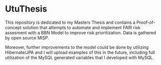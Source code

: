 # UtuThesis
This repository is dedicated to my Masters Thesis and contains a Proof-of-concept solution that attempts to automate and implement FAIR risk assesment with a BBN Model to improve risk prioritization. Data is gathered by open source MISP.  

Moreover, further improvements to the model could be done by utilizing Hibernate/JPA and I will upload examples of this in the future, including full utilization of the MySQL generated variables that I developed with MySQL.
